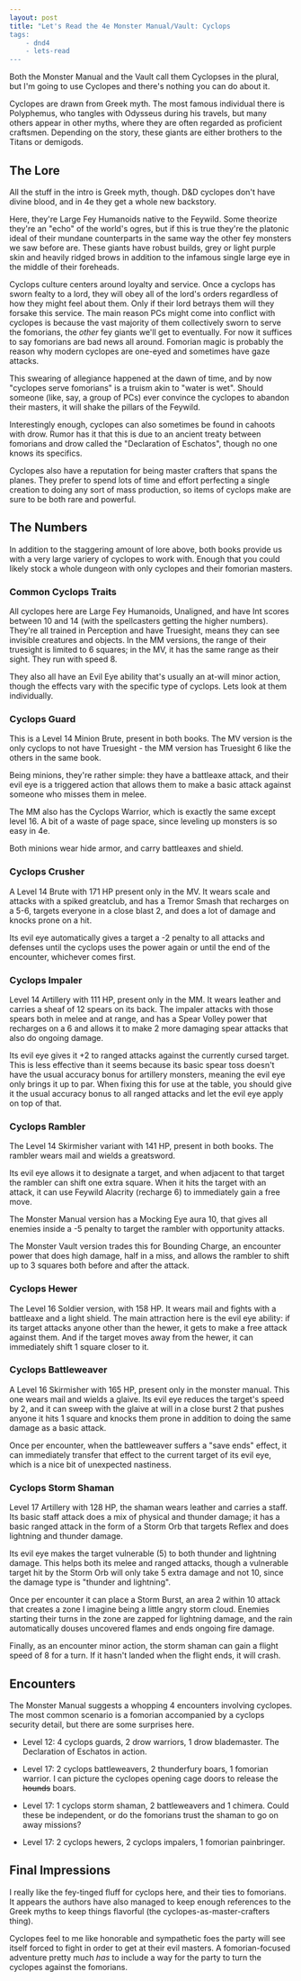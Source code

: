 ```yaml
---
layout: post
title: "Let's Read the 4e Monster Manual/Vault: Cyclops
tags:
    - dnd4
    - lets-read
---
```


Both the Monster Manual and the Vault call them Cyclopses in the plural, but I'm
going to use Cyclopes and there's nothing you can do about it.

Cyclopes are drawn from Greek myth. The most famous individual there is
Polyphemus, who tangles with Odysseus during his travels, but many others appear
in other myths, where they are often regarded as proficient craftsmen. Depending
on the story, these giants are either brothers to the Titans or demigods.

## The Lore

All the stuff in the intro is Greek myth, though. D&D cyclopes don't have divine
blood, and in 4e they get a whole new backstory.

Here, they're Large Fey Humanoids native to the Feywild. Some theorize they're
an "echo" of the world's ogres, but if this is true they're the platonic ideal
of their mundane counterparts in the same way the other fey monsters we saw
before are. These giants have robust builds, grey or light purple skin and
heavily ridged brows in addition to the infamous single large eye in the middle
of their foreheads.

Cyclops culture centers around loyalty and service. Once a cyclops has sworn
fealty to a lord, they will obey all of the lord's orders regardless of how they
might feel about them. Only if their lord betrays them will they forsake this
service. The main reason PCs might come into conflict with cyclopes is because
the vast majority of them collectively sworn to serve the fomorians, the _other_
fey giants we'll get to eventually. For now it suffices to say fomorians are bad
news all around. Fomorian magic is probably the reason why modern cyclopes are
one-eyed and sometimes have gaze attacks.

This swearing of allegiance happened at the dawn of time, and by now "cyclopes
serve fomorians" is a truism akin to "water is wet". Should someone (like, say,
a group of PCs) ever convince the cyclopes to abandon their masters, it will
shake the pillars of the Feywild.

Interestingly enough, cyclopes can also sometimes be found in cahoots with
drow. Rumor has it that this is due to an ancient treaty between fomorians and
drow called the "Declaration of Eschatos", though no one knows its specifics.

Cyclopes also have a reputation for being master crafters that spans the
planes. They prefer to spend lots of time and effort perfecting a single
creation to doing any sort of mass production, so items of cyclops make are sure
to be both rare and powerful.

## The Numbers

In addition to the staggering amount of lore above, both books provide us with a
very large variery of cyclopes to work with. Enough that you could likely stock
a whole dungeon with only cyclopes and their fomorian masters.

### Common Cyclops Traits

All cyclopes here are Large Fey Humanoids, Unaligned, and have Int scores
between 10 and 14 (with the spellcasters getting the higher numbers). They're
all trained in Perception and have Truesight, means they can see invisible
creatures and objects. In the MM versions, the range of their truesight is
limited to 6 squares; in the MV, it has the same range as their sight. They run
with speed 8.

They also all have an Evil Eye ability that's usually an at-will minor action,
though the effects vary with the specific type of cyclops. Lets look at them
individually.

### Cyclops Guard

This is a Level 14 Minion Brute, present in both books. The MV version is the
only cyclops to not have Truesight - the MM version has Truesight 6 like the
others in the same book.

Being minions, they're rather simple: they have a battleaxe attack, and their
evil eye is a triggered action that allows them to make a basic attack against
someone who misses them in melee.

The MM also has the Cyclops Warrior, which is exactly the same except
level 16. A bit of a waste of page space, since leveling up monsters is so easy
in 4e.

Both minions wear hide armor, and carry battleaxes and shield.

### Cyclops Crusher

A Level 14 Brute with 171 HP present only in the MV. It wears scale and attacks
with a spiked greatclub, and has a Tremor Smash that recharges on a 5-6, targets
everyone in a close blast 2, and does a lot of damage and knocks prone on a hit.

Its evil eye automatically gives a target a -2 penalty to all attacks and
defenses until the cyclops uses the power again or until the end of the
encounter, whichever comes first.

### Cyclops Impaler

Level 14 Artillery with 111 HP, present only in the MM. It wears leather and
carries a sheaf of 12 spears on its back. The impaler attacks with those spears
both in melee and at range, and has a Spear Volley power that recharges on a 6
and allows it to make 2 more damaging spear attacks that also do ongoing damage.

Its evil eye gives it +2 to ranged attacks against the currently cursed
target. This is less effective than it seems because its basic spear toss
doesn't have the usual accuracy bonus for artillery monsters, meaning the evil
eye only brings it up to par. When fixing this for use at the table, you should
give it the usual accuracy bonus to all ranged attacks and let the evil eye
apply on top of that.

### Cyclops Rambler

The Level 14 Skirmisher variant with 141 HP, present in both books. The rambler
wears mail and wields a greatsword.

Its evil eye allows it to designate a target, and when adjacent to that target
the rambler can shift one extra square. When it hits the target with an attack,
it can use Feywild Alacrity (recharge 6) to immediately gain a free move.

The Monster Manual version has a Mocking Eye aura 10, that gives all enemies
inside a -5 penalty to target the rambler with opportunity attacks.

The Monster Vault version trades this for Bounding Charge, an encounter power
that does high damage, half in a miss, and allows the rambler to shift up to 3
squares both before and after the attack.

### Cyclops Hewer

The Level 16 Soldier version, with 158 HP. It wears mail and fights with a
battleaxe and a light shield. The main attraction here is the evil eye ability:
if its target attacks anyone other than the hewer, it gets to make a free attack
against them. And if the target moves away from the hewer, it can immediately
shift 1 square closer to it.


### Cyclops Battleweaver

A Level 16 Skirmisher with 165 HP, present only in the monster manual. This one
wears mail and wields a glaive. Its evil eye reduces the target's speed by 2,
and it can sweep with the glaive at will in a close burst 2 that pushes anyone
it hits 1 square and knocks them prone in addition to doing the same damage as a
basic attack.

Once per encounter, when the battleweaver suffers a "save ends" effect, it can
immediately transfer that effect to the current target of its evil eye, which is
a nice bit of unexpected nastiness.

### Cyclops Storm Shaman

Level 17 Artillery with 128 HP, the shaman wears leather and carries a
staff. Its basic staff attack does a mix of physical and thunder damage; it has
a basic ranged attack in the form of a Storm Orb that targets Reflex and does
lightning and thunder damage.

Its evil eye makes the target vulnerable (5) to both thunder and lightning
damage. This helps both its melee and ranged attacks, though a vulnerable target
hit by the Storm Orb will only take 5 extra damage and not 10, since the damage
type is "thunder and lightning".

Once per encounter it can place a Storm Burst, an area 2 within 10
attack that creates a zone I imagine being a little angry storm cloud. Enemies
starting their turns in the zone are zapped for lightning damage, and the rain
automatically douses uncovered flames and ends ongoing fire damage.

Finally, as an encounter minor action, the storm shaman can gain a flight speed
of 8 for a turn. If it hasn't landed when the flight ends, it will crash.

## Encounters

The Monster Manual suggests a whopping 4 encounters involving cyclopes. The most
common scenario is a fomorian accompanied by a cyclops security detail, but
there are some surprises here.

- Level 12: 4 cyclops guards, 2 drow warriors, 1 drow blademaster. The
  Declaration of Eschatos in action.

- Level 17: 2 cyclops battleweavers, 2 thunderfury boars, 1 fomorian warrior. I
  can picture the cyclopes opening cage doors to release the ~~hounds~~ boars.

- Level 17: 1 cyclops storm shaman, 2 battleweavers and 1 chimera. Could these
  be independent, or do the fomorians trust the shaman to go on away missions?

- Level 17: 2 cyclops hewers, 2 cyclops impalers, 1 fomorian painbringer.

## Final Impressions

I really like the fey-tinged fluff for cyclops here, and their ties to
fomorians. It appears the authors have also managed to keep enough references to
the Greek myths to keep things flavorful (the cyclopes-as-master-crafters
thing).

Cyclopes feel to me like honorable and sympathetic foes the party will see
itself forced to fight in order to get at their evil masters. A fomorian-focused
adventure pretty much _has_ to include a way for the party to turn the cyclopes
against the fomorians.
